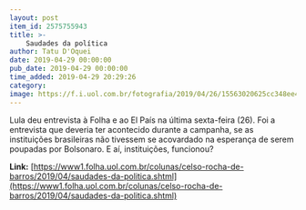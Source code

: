 ```yaml
---
layout: post
item_id: 2575755943
title: >-
    Saudades da política
author: Tatu D'Oquei
date: 2019-04-29 00:00:00
pub_date: 2019-04-29 00:00:00
time_added: 2019-04-29 20:29:26
category: 
image: https://f.i.uol.com.br/fotografia/2019/04/26/15563020625cc348ee4e05c_1556302062_3x2_rt.jpg
---
```


Lula deu entrevista à Folha e ao El País na última sexta-feira (26). Foi a entrevista que deveria ter acontecido durante a campanha, se as instituições brasileiras não tivessem se acovardado na esperança de serem poupadas por Bolsonaro. E aí, instituições, funcionou?

**Link:** [https://www1.folha.uol.com.br/colunas/celso-rocha-de-barros/2019/04/saudades-da-politica.shtml](https://www1.folha.uol.com.br/colunas/celso-rocha-de-barros/2019/04/saudades-da-politica.shtml)

